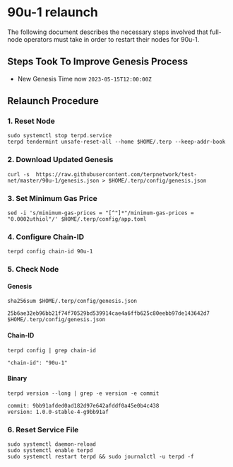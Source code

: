 # 90u-1 relaunch

The following document describes the necessary steps involved that full-node operators
must take in order to restart their nodes for 90u-1. 

## Steps Took To Improve Genesis Process
- New Genesis Time now `2023-05-15T12:00:00Z`

## Relaunch Procedure

### 1. Reset Node
```
sudo systemctl stop terpd.service
terpd tendermint unsafe-reset-all --home $HOME/.terp --keep-addr-book
```
### 2. Download Updated Genesis 
```
curl -s  https://raw.githubusercontent.com/terpnetwork/test-net/master/90u-1/genesis.json > $HOME/.terp/config/genesis.json
```
### 3. Set Minimum Gas Price
```
sed -i 's/minimum-gas-prices = "[^"]*"/minimum-gas-prices = "0.0002uthiol"/' $HOME/.terp/config/app.toml
```
### 4. Configure Chain-ID
```
terpd config chain-id 90u-1
```

### 5. Check Node

#### Genesis 
```
sha256sum $HOME/.terp/config/genesis.json
```
`25b6ae32eb96bb21f74f70529bd539914cae4a6ffb625c80eebb97de143642d7 $HOME/.terp/config/genesis.json`
#### Chain-ID
```
terpd config | grep chain-id
```
`"chain-id": "90u-1"`

#### Binary
```
terpd version --long | grep -e version -e commit
```
`commit: 9bb91afded0ad182d97e642afddf0a45e0b4c438` \
`version: 1.0.0-stable-4-g9bb91af`

### 6. Reset Service File
```
sudo systemctl daemon-reload
sudo systemctl enable terpd
sudo systemctl restart terpd && sudo journalctl -u terpd -f
```
